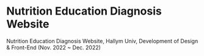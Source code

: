 # Nutrition Education Diagnosis Website

Nutrition Education Diagnosis Website, Hallym Univ, Development of Design & Front-End (Nov. 2022 ~ Dec. 2022) <br>



